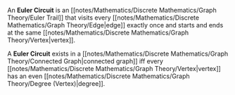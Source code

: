 An **Euler Circuit** is an [[notes/Mathematics/Discrete Mathematics/Graph Theory/Euler Trail]] that visits every [[notes/Mathematics/Discrete Mathematics/Graph Theory/Edge|edge]] exactly once and starts and ends at the same [[notes/Mathematics/Discrete Mathematics/Graph Theory/Vertex|vertex]].

A **Euler Circuit** exists in a [[notes/Mathematics/Discrete Mathematics/Graph Theory/Connected Graph|connected graph]] iff every [[notes/Mathematics/Discrete Mathematics/Graph Theory/Vertex|vertex]] has an even [[notes/Mathematics/Discrete Mathematics/Graph Theory/Degree (Vertex)|degree]].
